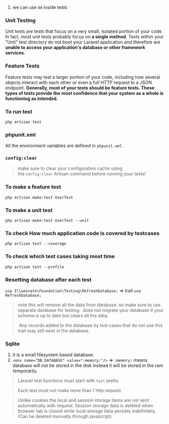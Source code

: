 1. we can use `dd` inside tests

### Unit Testing
Unit tests are tests that focus on a very small, isolated portion of your code. In fact, most unit tests probably focus on **a single method**. Tests within your "Unit" test directory do not boot your Laravel application and therefore are **unable to access your application's database or other framework services**.

### Feature Tests
Feature tests may test a larger portion of your code, including how several objects interact with each other or even a full HTTP request to a JSON endpoint. **Generally, most of your tests should be feature tests. These types of tests provide the most confidence that your system as a whole is functioning as intended.**

### To run test 
`php artisan test`

### phpunit.xml
All the environment variables are defined in `phpunit.xml`.

### `config:clear`

> make sure to clear your configuration cache using the `config:clear` Artisan command before running your tests!

### To make a feature test
```
php artisan make:test UserTest
```
### To make a unit test
```
php artisan make:test UserTest --unit
```
### To check How much application code is covered by testcases
```
php artisan test --coverage
```
### To check which test cases taking most time
```
php artisan test --profile
```
### Resetting database after each test

`use Illuminate\Foundation\Testing\RefreshDatabase;` => trait
`use RefreshDatabase;`

> note this will remove all the data from database. so make sure to use separate
> database for testing.
>  does not migrate your database if your schema is up to date but clears all the data.

>  Any records added to the database by test cases that do not use this trait may still exist in the database.  

### Sqlite
1. it is a small filesystem based database. 
2. `<env name="DB_DATABASE" value=":memory:"/>` => `:memory:` means database will not be stored in the disk instead it will be stored in the ram temporarily.

> Laravel test functions must start with `test` prefix.

> Each test must not make more than 1 http request

> Unlike cookies the local and session storage items are not sent automatically with request. Session storage data is deleted when browser tab is closed while local storage data persists indefinitely. (Can be deleted manually through javascript). 
